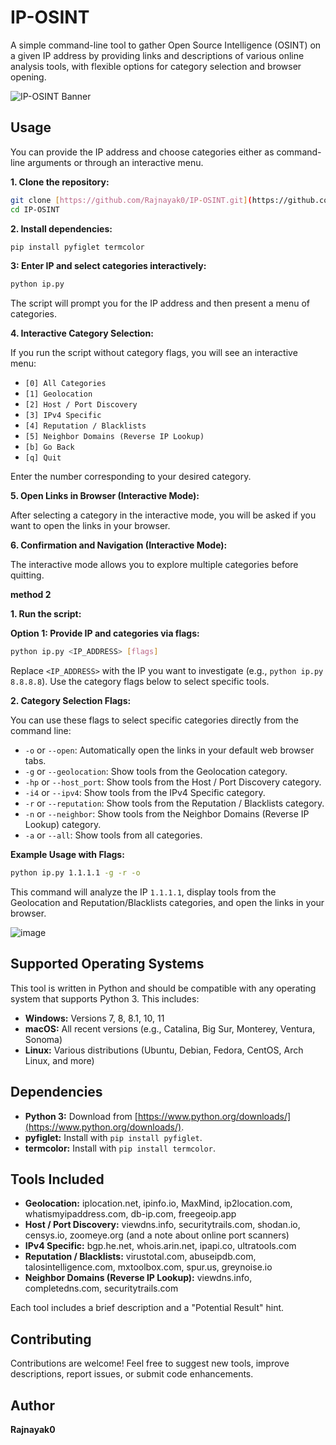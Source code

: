 
# IP-OSINT

A simple command-line tool to gather Open Source Intelligence (OSINT) on a given IP address by providing links and descriptions of various online analysis tools, with flexible options for category selection and browser opening.

![IP-OSINT Banner](https://github.com/user-attachments/assets/02897520-1f35-42a6-a880-83ce7afb6f7c)

## Usage

You can provide the IP address and choose categories either as command-line arguments or through an interactive menu.

**1. Clone the repository:**
```bash
git clone [https://github.com/Rajnayak0/IP-OSINT.git](https://github.com/Rajnayak0/IP-OSINT.git)
cd IP-OSINT
```

**2. Install dependencies:**
```bash
pip install pyfiglet termcolor
```

**3: Enter IP and select categories interactively:**
```bash
python ip.py
```
The script will prompt you for the IP address and then present a menu of categories.

**4. Interactive Category Selection:**

If you run the script without category flags, you will see an interactive menu:

* `[0] All Categories`
* `[1] Geolocation`
* `[2] Host / Port Discovery`
* `[3] IPv4 Specific`
* `[4] Reputation / Blacklists`
* `[5] Neighbor Domains (Reverse IP Lookup)`
* `[b] Go Back`
* `[q] Quit`

Enter the number corresponding to your desired category.

**5. Open Links in Browser (Interactive Mode):**

After selecting a category in the interactive mode, you will be asked if you want to open the links in your browser.

**6. Confirmation and Navigation (Interactive Mode):**

The interactive mode allows you to explore multiple categories before quitting.

**method 2**

**1. Run the script:**

**Option 1: Provide IP and categories via flags:**
```bash
python ip.py <IP_ADDRESS> [flags]
```
Replace `<IP_ADDRESS>` with the IP you want to investigate (e.g., `python ip.py 8.8.8.8`). Use the category flags below to select specific tools.


**2. Category Selection Flags:**

You can use these flags to select specific categories directly from the command line:

* `-o` or `--open`: Automatically open the links in your default web browser tabs.
* `-g` or `--geolocation`: Show tools from the Geolocation category.
* `-hp` or `--host_port`: Show tools from the Host / Port Discovery category.
* `-i4` or `--ipv4`: Show tools from the IPv4 Specific category.
* `-r` or `--reputation`: Show tools from the Reputation / Blacklists category.
* `-n` or `--neighbor`: Show tools from the Neighbor Domains (Reverse IP Lookup) category.
* `-a` or `--all`: Show tools from all categories.

**Example Usage with Flags:**
```bash
python ip.py 1.1.1.1 -g -r -o
```
This command will analyze the IP `1.1.1.1`, display tools from the Geolocation and Reputation/Blacklists categories, and open the links in your browser.

![image](https://github.com/user-attachments/assets/befd090b-4471-463b-84c9-506d7a3f5790)



## Supported Operating Systems

This tool is written in Python and should be compatible with any operating system that supports Python 3. This includes:

* **Windows:** Versions 7, 8, 8.1, 10, 11
* **macOS:** All recent versions (e.g., Catalina, Big Sur, Monterey, Ventura, Sonoma)
* **Linux:** Various distributions (Ubuntu, Debian, Fedora, CentOS, Arch Linux, and more)

## Dependencies

* **Python 3:** Download from [https://www.python.org/downloads/](https://www.python.org/downloads/).
* **pyfiglet:** Install with `pip install pyfiglet`.
* **termcolor:** Install with `pip install termcolor`.

## Tools Included

* **Geolocation:** iplocation.net, ipinfo.io, MaxMind, ip2location.com, whatismyipaddress.com, db-ip.com, freegeoip.app
* **Host / Port Discovery:** viewdns.info, securitytrails.com, shodan.io, censys.io, zoomeye.org (and a note about online port scanners)
* **IPv4 Specific:** bgp.he.net, whois.arin.net, ipapi.co, ultratools.com
* **Reputation / Blacklists:** virustotal.com, abuseipdb.com, talosintelligence.com, mxtoolbox.com, spur.us, greynoise.io
* **Neighbor Domains (Reverse IP Lookup):** viewdns.info, completedns.com, securitytrails.com

Each tool includes a brief description and a "Potential Result" hint.

## Contributing

Contributions are welcome! Feel free to suggest new tools, improve descriptions, report issues, or submit code enhancements.

## Author

**Rajnayak0**
```
